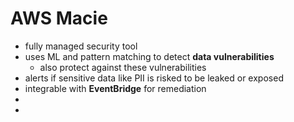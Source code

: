 
# AWS Macie

- fully managed security tool
- uses ML and pattern matching to detect **data vulnerabilities**
	- also protect against these vulnerabilities
- alerts if sensitive data like PII is risked to be leaked or exposed
- integrable with **EventBridge** for remediation
- 
- 
